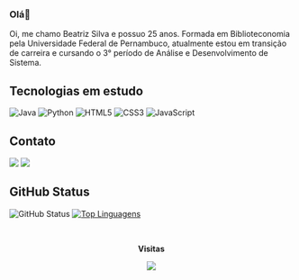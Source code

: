 ### Olá👋
Oi, me chamo Beatriz Silva e possuo 25 anos. Formada em Biblioteconomia pela Universidade Federal de Pernambuco, atualmente estou em transição de carreira e cursando o 3° período de Análise e Desenvolvimento de Sistema.

## Tecnologias em estudo
![Java](https://img.shields.io/badge/java-%23ED8B00.svg?style=for-the-badge&logo=openjdk&logoColor=white)
![Python](https://img.shields.io/badge/-python-0D1117?style=for-the-badge&logo=python&logoColor=1572B6&labelColor=0D1117)
![HTML5](https://img.shields.io/badge/-HTML-0D1117?style=for-the-badge&logo=html5&labelColor=0D1117)
![CSS3](https://img.shields.io/badge/-CSS-0D1117?style=for-the-badge&logo=CSS3&logoColor=1572B6&labelColor=0D1117)
![JavaScript](https://img.shields.io/badge/-JavaScript-0D1117?style=for-the-badge&logo=javascript&labelColor=0D1117&textColor=0D1117)

## Contato
<a href="https://www.linkedin.com/in/anabeatrizdsilva/" target="_blank"><img src="https://img.shields.io/badge/LinkedIn-0077B5?style=for-the-badge&logo=linkedin&logoColor=white" target="_blank"></a>
<a href = "mailto:annbia24@gmail.com"><img src="https://img.shields.io/badge/-Gmail-%23333?style=for-the-badge&logo=gmail&logoColor=white" target="_blank"></a>

## GitHub Status
![GitHub Status](https://github-readme-stats.vercel.app/api?username=BiaSilvaa&theme=nord&show_icons=true)
[![Top Linguagens](https://github-readme-stats.vercel.app/api/top-langs/?username=BiaSilvaa&theme=nord&layout=compact)](https://github.com/BiaSilvaa/github-readme-stats)

<div align="center"> 
<br><p align="centre"><b>Visitas</b></p>  
<p align="center"><img align="center" src="https://profile-counter.glitch.me/{BiaSilvaa}/count.svg" /></p> 
<br></div>
